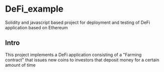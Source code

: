 # DeFi_example
Solidity and javascript based project for deployment and testing of DeFi application based on Ethereum

## Intro
This project implements a DeFi application consisting of a "Farming contract" that issues new coins 
to investors that deposit money for a certain amount of time
